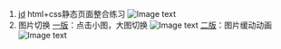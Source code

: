 1. [jd](https://github.com/liuruiqi1993/project-test/blob/master/jd)
html+css静态页面整合练习
![Image text](https://github.com/liuruiqi1993/project-test/blob/master/jd/images/jd1st.png)
2. 图片切换
[一版](https://github.com/liuruiqi1993/project-test/blob/master/图片切换/一版)：点击小图，大图切换
![Image text](https://github.com/liuruiqi1993/project-test/blob/master/图片切换/一版/images/switch1st.gif)
[二版](https://github.com/liuruiqi1993/project-test/blob/master/图片切换/二版)：图片缓动动画
![Image text](https://github.com/liuruiqi1993/project-test/blob/master/图片切换/二版/images/switch2nd.gif)